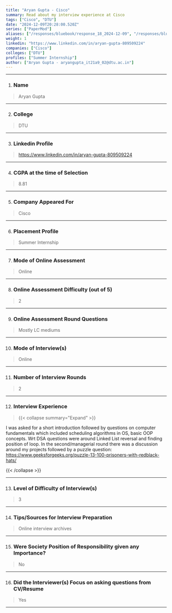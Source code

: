 ```yaml
---
title: "Aryan Gupta - Cisco"
summary: Read about my interview experience at Cisco
tags: ["Cisco", "DTU"]
date: "2024-12-09T20:28:00.520Z"
series: ["PaperMod"]
aliases: ["/responses/bluebook/response_18_2024-12-09", "/responses/bluebook/aryan-gupta-cisco"]
weight: 1
linkedin: "https://www.linkedin.com/in/aryan-gupta-809509224"
companies: ["Cisco"]
colleges: ["DTU"]
profiles: ["Summer Internship"]
author: ["Aryan Gupta - aryangupta_it21a9_02@dtu.ac.in"]
---
```

---
1. ### Name

> Aryan Gupta

---

2. ### College

> DTU

---

3. ### Linkedin Profile

> https://www.linkedin.com/in/aryan-gupta-809509224

---

4. ### CGPA at the time of Selection

> 8.81

---

5. ### Company Appeared For

> Cisco

---

6. ### Placement Profile

> Summer Internship

---

7. ### Mode of Online Assessment

> Online

---

8. ### Online Assessment Difficulty (out of 5)

> 2

---

9. ### Online Assessment Round Questions

> Mostly LC mediums

---

10. ### Mode of Interview(s)

> Online

---

11. ### Number of Interview Rounds

> 2

---

12. ### Interview Experience

> {{< collapse summary="Expand" >}}

I was asked for a short introduction followed by questions on computer fundamentals which included scheduling algorithms in OS, basic OOP concepts. 
Wrt DSA questions were around Linked List reversal and finding position of loop.
In the second/managerial round there was a discussion around my projects followed by a puzzle question: https://www.geeksforgeeks.org/puzzle-13-100-prisoners-with-redblack-hats/



{{< /collapse >}}

---

13. ### Level of Difficulty of Interview(s)

> 3

---

14. ### Tips/Sources for Interview Preparation

> Online interview archives

---

15. ### Were Society Position of Responsibility given any Importance?

> No

---

16. ### Did the Interviewer(s) Focus on asking questions from CV/Resume

> Yes

---

